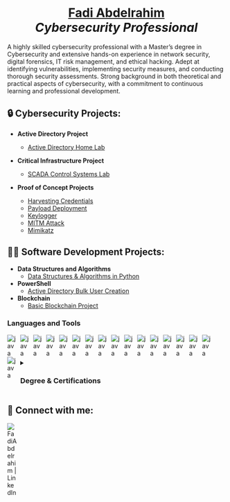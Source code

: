 # <div align="center"><br/><a href="https://www.linkedin.com/in/fadi-a-92082a199/">Fadi Abdelrahim</a></div> <div align="center">*Cybersecurity Professional*</div>

A highly skilled cybersecurity professional with a Master’s degree in Cybersecurity and extensive hands-on experience in network security, digital forensics, IT risk management, and ethical hacking. Adept at identifying vulnerabilities, implementing security measures, and conducting thorough security assessments. Strong background in both theoretical and practical aspects of cybersecurity, with a commitment to continuous learning and professional development. 
  
## 🔒 Cybersecurity Projects:

- **Active Directory Project**
  - [Active Directory Home Lab](https://github.com/fadiabdelrahim/Active-Directory)
 
- **Critical Infrastructure Project**
  - [SCADA Control Systems Lab](https://github.com/fadiabdelrahim/SCADA-Control-Systems)

- <b>Proof of Concept Projects</b>
  - [Harvesting Credentials](https://github.com/fadiabdelrahim/Harvesting-Credentials)
  - [Payload Deployment](https://github.com/fadiabdelrahim/Payload-Deployment)
  - [Keylogger](https://github.com/fadiabdelrahim/Keylogger)
  - [MITM Attack](https://github.com/fadiabdelrahim/MITM-Attack)
  - [Mimikatz](https://github.com/fadiabdelrahim/Mimikatz)
 
## 👨‍💻 Software Development Projects:

- <b>Data Structures and Algorithms </b>
  - [Data Structures & Algorithms in Python](https://github.com/fadiabdelrahim/Data-Structures-and-Algorithms-in-Python)
- <b>PowerShell</b>
  - [Active Directory Bulk User Creation](https://github.com/fadiabdelrahim/Active-Directory-Bulk-User-Creation)
- <b>Blockchain</b>
  - [Basic Blockchain Project](https://github.com/fadiabdelrahim/Blockchain)  

  
### Languages and Tools

<img align="left" alt="java" width="20px" style="padding-right:10px;" src="https://cdn.jsdelivr.net/gh/devicons/devicon/icons/java/java-original.svg"/>
<img align="left" alt="java" width="20px" style="padding-right:10px;" src="https://cdn.jsdelivr.net/gh/devicons/devicon@latest/icons/python/python-original.svg"/>
<img align="left" alt="java" width="20px" style="padding-right:10px;" src="https://cdn.jsdelivr.net/gh/devicons/devicon@latest/icons/powershell/powershell-original.svg"/>
<img align="left" alt="java" width="20px" style="padding-right:10px;" src="https://cdn.jsdelivr.net/gh/devicons/devicon@latest/icons/azure/azure-original.svg"/>
<img align="left" alt="java" width="20px" style="padding-right:10px;" src="https://cdn.jsdelivr.net/gh/devicons/devicon@latest/icons/azuresqldatabase/azuresqldatabase-original.svg"/>
<img align="left" alt="java" width="20px" style="padding-right:10px;" src="https://cdn.jsdelivr.net/gh/devicons/devicon@latest/icons/linux/linux-original.svg"/>
<img align="left" alt="java" width="20px" style="padding-right:10px;" src="https://cdn.jsdelivr.net/gh/devicons/devicon@latest/icons/windows11/windows11-original.svg"/>
<img align="left" alt="java" width="20px" style="padding-right:10px;" src="https://cdn.jsdelivr.net/gh/devicons/devicon@latest/icons/splunk/splunk-original-wordmark.svg"/>
<img align="left" alt="java" width="20px" style="padding-right:10px;" src="https://cdn.jsdelivr.net/gh/devicons/devicon@latest/icons/ssh/ssh-original-wordmark.svg"/>
<img align="left" alt="java" width="20px" style="padding-right:10px;" src="https://cdn.jsdelivr.net/gh/devicons/devicon@latest/icons/terraform/terraform-original.svg"/>
<img align="left" alt="java" width="20px" style="padding-right:10px;" src="https://cdn.jsdelivr.net/gh/devicons/devicon@latest/icons/vim/vim-original.svg"/>
<img align="left" alt="java" width="20px" style="padding-right:10px;" src="https://cdn.jsdelivr.net/gh/devicons/devicon@latest/icons/vscode/vscode-original.svg"/>
<img align="left" alt="java" width="20px" style="padding-right:10px;" src="https://cdn.jsdelivr.net/gh/devicons/devicon@latest/icons/nano/nano-plain-wordmark.svg"/>
<img align="left" alt="java" width="20px" style="padding-right:10px;" src="https://cdn.jsdelivr.net/gh/devicons/devicon@latest/icons/markdown/markdown-original.svg"/>
<img align="left" alt="java" width="20px" style="padding-right:10px;" src="https://cdn.jsdelivr.net/gh/devicons/devicon@latest/icons/kubernetes/kubernetes-original.svg"/>
<img align="left" alt="java" width="20px" style="padding-right:10px;" src="https://cdn.jsdelivr.net/gh/devicons/devicon@latest/icons/html5/html5-original.svg"/>
<img align="left" alt="java" width="20px" style="padding-right:10px;" src="https://cdn.jsdelivr.net/gh/devicons/devicon@latest/icons/gcc/gcc-original.svg"/>
<br />

#
<details><summary><h3>Degree & Certifications</h3></summary> 
  <p align="center"><img src="images/Fadi Abdelrahim Master Degree.png"></p>
  <p align="center"><img src="images/Microsoft Cybersecurity Analyst Certificate.png"></p>
  <p align="center"><img src="images/COMPTIA SECURITY+ Certificate.jpg"></p>
  <p align="center"><img src="images/IS-100.C_certificate.png"></p>
</details>

<h2> 🤳 Connect with me:</h2>

[<img align="left" alt="FadiAbdelrahim | LinkedIn" width="22px" src="https://cdn.jsdelivr.net/npm/simple-icons@v3/icons/linkedin.svg" />][linkedin]

[linkedin]: https://www.linkedin.com/in/fadiabdelrahim

